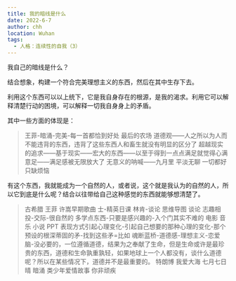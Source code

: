 ```yaml
---
title: 我的暗线是什么
date: 2022-6-7
author: chh
location: Wuhan
tags:
  - 人格：连续性的自我（3）
---
```


我自己的暗线是什么？

结合想象，构建一个符合完美理想主义的东西，然后在其中生存下去。

利用这个东西可以以上统下，它是我自身存在的根源，是我的渴求。利用它可以解释清楚行动的困境，可以解释一切我自身身上的矛盾。

其中一些方面的体现是：

> 王菲-暗涌-完美-每一首都恰到好处
> 最后的农场
> 道德观——人之所以为人而不能违背的东西，违背了这些东西人和畜生就没有明显的区分了
> 超越现实的追求——基于现实——宏大的东西——以至于得到一点点满足就觉得心满意足——满足感被无限放大了
> 无意义的呐喊——九月里 平淡无聊 一切都好 只缺烦恼

有这个东西，我就能成为一个自然的人，或者说，这个就是我认为的自然的人，所以它到底是什么呢？结合以往带给自己这种感觉的东西就能够想清楚了。

> 古希腊
> 王菲
> 许嵩早期歌曲
> 士-精英日课
> 林肯-谈论
> 思维导图
> 谈论
> 志趣相投-交际-很自然的
> 多学点东西-只要是感兴趣的-入个门其实不难的
> 电影
> 音乐
> 小说
> PPT
> 表现方式引起心理变化-引起自己想要的那种心理的变化-那个预设的根深蒂固的矛-找到这些矛=比如
> 魂断蓝桥-道德感-理想主义-恋爱脑-没必要的，一位遵循道德，结果为之奉献了生命，但是生命或许是最珍贵的东西，道德和生命孰重孰轻，如果地球上一个人都没有，谈什么道德呢？所以在某些情况下，道德并不是最重要的。
> 特朗博
> 我爱大海
> 七月七日晴
> 暗涌
> 类少年爱情故事
> 你非顽疾
